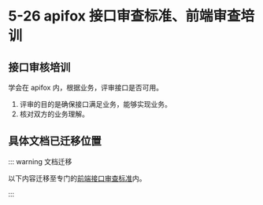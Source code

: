# 5-26 apifox 接口审查标准、前端审查培训

## 接口审核培训

学会在 apifox 内，根据业务，评审接口是否可用。

1. 评审的目的是确保接口满足业务，能够实现业务。
2. 核对双方的业务理解。

## 具体文档已迁移位置

::: warning 文档迁移

以下内容迁移至专门的[前端接口审查标准](../../apifox/index.md)内。

:::
